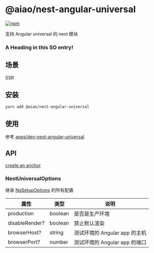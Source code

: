 # @aiao/nest-angular-universal

[![npm][shields-nest-angular-universal]][npm-nest-angular-universal]

支持 Angular universal 的 nest 模块

### <a name="head1234"></a>A Heading in this SO entry!

## 场景

SSR

## 安装

```console
yarn add @aiao/nest-angular-universal
```

## 使用

参考 [apps/dev-nest-angular-universal](/apps/dev-nest-angular-universal)

## API

[create an anchor](#anchors-in-markdown)

### NestUniversalOptions

继承 [NgSetupOptions](/libs/nest-angular-universal#NgSetupOptions) 的所有配置

| 属性           | 类型    | 说明                          |
| -------------- | ------- | ----------------------------- |
| production     | boolean | 是否是生产环境                |
| disableRender? | boolean | 禁止默认渲染                  |
| browserHost?   | string  | 测试环境的 Angular app 的主机 |
| browserPort?   | number  | 测试环境的 Angular app 的端口 |

[shields-nest-angular-universal]: https://img.shields.io/npm/v/@aiao/nest-angular-universal?style=flat-square
[npm-nest-angular-universal]: https://www.npmjs.com/@aiao/nest-angular-universal
